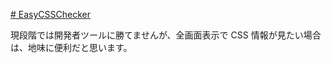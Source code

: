 [# EasyCSSChecker](https://uni928.github.io/EasyCSSChecker/)

現段階では開発者ツールに勝てませんが、全画面表示で CSS 情報が見たい場合は、地味に便利だと思います。
